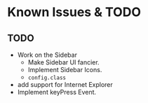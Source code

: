 # Known Issues & TODO

## TODO
* Work on the Sidebar
	* Make Sidebar UI fancier. 
	* Implement Sidebar Icons. 
	* `config.class`
* add support for Internet Explorer
* Implement keyPress Event. 
